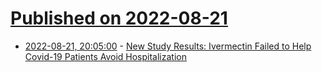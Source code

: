 # [Published on 2022-08-21](index.md)

* [2022-08-21, 20:05:00](https://science.slashdot.org/story/22/08/21/1957228/new-study-results-ivermectin-failed-to-help-covid-19-patients-avoid-hospitalization?utm_source=rss1.0mainlinkanon&utm_medium=feed) - [New Study Results:  Ivermectin Failed to Help Covid-19 Patients Avoid Hospitalization](https://science.slashdot.org/story/22/08/21/1957228/new-study-results-ivermectin-failed-to-help-covid-19-patients-avoid-hospitalization?utm_source=rss1.0mainlinkanon&utm_medium=feed)
